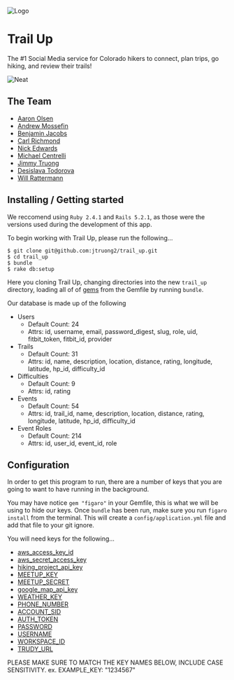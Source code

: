![Logo](https://github.com/MrAaronOlsen/trail-up/blob/master/app/assets/images/logo_trail_up.png)

# Trail Up
The #1 Social Media service for Colorado hikers to connect, plan trips, go hiking, and review their trails! 

![Neat](https://s-media-cache-ak0.pinimg.com/originals/b7/98/34/b79834e9c0c7779785ad73de99674b85.jpg)


## The Team
  
- [Aaron Olsen](https://github.com/MrAaronOlsen) 
- [Andrew Mossefin](https://github.com/frustratedswede) 
- [Benjamin Jacobs](https://github.com/ACC25) 
- [Carl Richmond](https://github.com/Benjaminpjacobs) 
- [Nick Edwards](https://github.com/nickedwards109) 
- [Michael Centrelli](https://github.com/Mcents) 
- [Jimmy Truong](https://github.com/jtruong2) 
- [Desislava Todorova](https://github.com/destodo)  
- [Will Rattermann](https://github.com/wratterman) 

## Installing / Getting started

We reccomend using `Ruby 2.4.1` and `Rails 5.2.1`, as those were the versions used during the development of this app.

To begin working with Trail Up, please run the following...

```shell
$ git clone git@github.com:jtruong2/trail_up.git 
$ cd trail_up
$ bundle
$ rake db:setup
```

Here you cloning Trail Up, changing directories into the new `trail_up` directory, loading all of of [gems](https://rubygems.org/) from the Gemfile by running `bundle`.

Our database is made up of the following
- Users 
  - Default Count: 24
  - Attrs: id, username, email, password_digest, slug, role, uid, fitbit_token, fitbit_id, provider
- Trails 
  - Default Count: 31
  - Attrs: id, name, description, location, distance, rating, longitude, latitude, hp_id, difficulty_id
- Difficulties 
  - Default Count: 9
  - Attrs: id, rating
- Events
  - Default Count: 54
  - Attrs: id, trail_id, name, description, location, distance, rating, longitude, latitude, hp_id, difficulty_id
- Event Roles
  - Default Count: 214
  - Attrs: id, user_id, event_id, role

## Configuration

In order to get this program to run, there are a number of keys that you are going to want to have running in the background. 

You may have notice `gem "figaro"` in your Gemfile, this is what we will be using to hide our keys. Once `bundle` has been run, make sure you run `figaro install` from the terminal. This will create a `config/application.yml` file and add that file to your git ignore. 

You will need keys for the following...
- [aws_access_key_id](http://docs.aws.amazon.com/general/latest/gr/aws-sec-cred-types.html)
- [aws_secret_access_key](http://docs.aws.amazon.com/general/latest/gr/aws-sec-cred-types.html)
- [hiking_project_api_key](https://www.hikingproject.com/data)
- [MEETUP_KEY](https://secure.meetup.com/meetup_api/key/)
- [MEETUP_SECRET](https://secure.meetup.com/meetup_api/key/)
- [google_map_api_key](https://developers.google.com/maps/documentation/embed/get-api-key)
- [WEATHER_KEY](https://www.wunderground.com/weather/api)
- [PHONE_NUMBER](https://www.twilio.com/docs/api/rest/available-phone-numbers)
- [ACCOUNT_SID](https://www.twilio.com/docs/api/rest)
- [AUTH_TOKEN](https://www.twilio.com/docs/api/rest)
- [PASSWORD](https://developer.ibm.com/answers/questions/182213/where-can-i-find-my-user-id-and-password.html)
- [USERNAME](https://developer.ibm.com/answers/questions/182213/where-can-i-find-my-user-id-and-password.html)
- [WORKSPACE_ID](https://developer.ibm.com/answers/questions/26886/how-to-get-an-api-key/)
- [TRUDY_URL](https://developer.ibm.com/answers/questions/26886/how-to-get-an-api-key/)

PLEASE MAKE SURE TO MATCH THE KEY NAMES BELOW, INCLUDE CASE SENSITIVITY. 
ex. EXAMPLE_KEY: "1234567"

